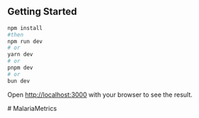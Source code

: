 
## Getting Started

```bash
npm install 
#then
npm run dev
# or
yarn dev
# or
pnpm dev
# or
bun dev
```

Open [http://localhost:3000](http://localhost:3000) with your browser to see the result.

#   M a l a r i a M e t r i c s  
 